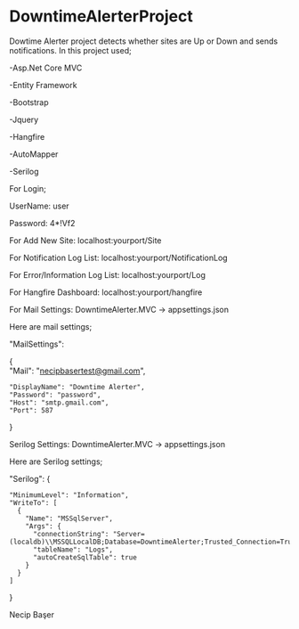 # DowntimeAlerterProject
Dowtime Alerter project detects whether sites are Up or Down and sends notifications.
In this project used;


-Asp.Net Core MVC

-Entity Framework

-Bootstrap

-Jquery

-Hangfire

-AutoMapper

-Serilog

For Login;

UserName: user

Password: 4*!Vf2

For Add New Site: localhost:yourport/Site

For Notification Log List: localhost:yourport/NotificationLog

For Error/Information Log List: localhost:yourport/Log

For Hangfire Dashboard: localhost:yourport/hangfire

For Mail Settings: DowntimeAlerter.MVC -> appsettings.json

Here are mail settings;


  "MailSettings":
  
  {    
    "Mail": "necipbasertest@gmail.com",
    
    "DisplayName": "Downtime Alerter",
    "Password": "password",
    "Host": "smtp.gmail.com",
    "Port": 587
  }
  
Serilog Settings: DowntimeAlerter.MVC -> appsettings.json

Here are Serilog settings;

  "Serilog": {
  
    "MinimumLevel": "Information",
    "WriteTo": [
      {
        "Name": "MSSqlServer",
        "Args": {
          "connectionString": "Server=(localdb)\\MSSQLLocalDB;Database=DowntimeAlerter;Trusted_Connection=True;MultipleActiveResultSets=true",
          "tableName": "Logs",
          "autoCreateSqlTable": true
        }
      }
    ]
  }
  
Necip Başer
